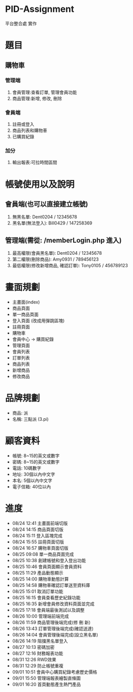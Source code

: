 # PID-Assignment
平台整合處 實作

# 題目
## 購物車
### 管理端
1. 會員管理:查看訂單, 管理會員功能
2. 商品管理:新增, 修改, 刪除


### 會員端
1. 註冊或登入
2. 商品列表和購物車
3. 已購買紀錄

### 加分
1. 輸出報表:可拉時間區間

# 帳號使用以及說明
## 會員端(也可以直接建立帳號)
1. 無黑名單: Dent0204 / 12345678
2. 黑名單(無法登入): Bill0429 / 147258369

## 管理端(需從: /memberLogin.php 進入)
1. 最高權限(會員黑名單): Dent0204 / 12345678
2. 第二權限(刪除商品): Amy0931 / 789456123
3. 最低權限(修改新增商品, 確認訂單): Tony0105 / 456789123

# 畫面規劃
- 主畫面(index)
- 商品頁面
- 單一商品頁面
- 登入頁面 (改成用彈跳區塊)
- 註冊頁面
- 購物車
- 會員中心 -> 購買紀錄
- 管理頁面
- 會員列表
- 訂單列表
- 商品列表
- 新增商品
- 修改商品

# 品牌規劃
- 商品: 派
- 名稱: 三點派 (3.pi)

# 顧客資料
- 帳號: 8~15的英文或數字
- 密碼: 8~15的英文或數字
- 電話: 10碼數字
- 地址: 30個以內中文字
- 本名: 5個以內中文字
- 電子信箱: 40位以內

# 進度
- 08/24 12:41 主畫面前端切版
- 08/24 14:15 商品頁面切版
- 08/24 15:11 登入區塊完成
- 08/24 15:55 註冊頁面切版
- 08/24 16:57 購物車頁面切版
- 08/25 09:08 單一商品頁面完成
- 08/25 10:38 創建帳號和登入登出功能
- 08/25 10:46 會員頁面顯示會員資料
- 08/25 11:29 產品動態顯示
- 08/25 14:00 購物車動態計算
- 08/25 14:58 購物車確認訂單送至資料庫
- 08/25 15:01 取消訂單功能
- 08/25 16:15 會員查看歷史紀錄功能
- 08/25 16:35 新增會員修改資料頁面並完成
- 08/25 17:18 會員端最後測試以及調整
- 08/26 10:00 管理端前端完成
- 08/26 11:59 商品管理後端完成(修 刪 新)
- 08/26 13:43 訂單管理後端完成(確認送達)
- 08/26 14:04 會員管理後端完成(設立黑名單)
- 08/26 14:19 阻擋黑名單登入
- 08/27 10:13 密碼加密
- 08/27 12:16 財務報表功能
- 08/31 12:26 RWD效果
- 08/31 12:29 防止帳號重複
- 09/01 10:51 會員中心購買紀錄考慮歷史價格
- 09/01 15:50 管理端報表繪製直條圖
- 09/01 16:20 首頁動態產生熱門產品